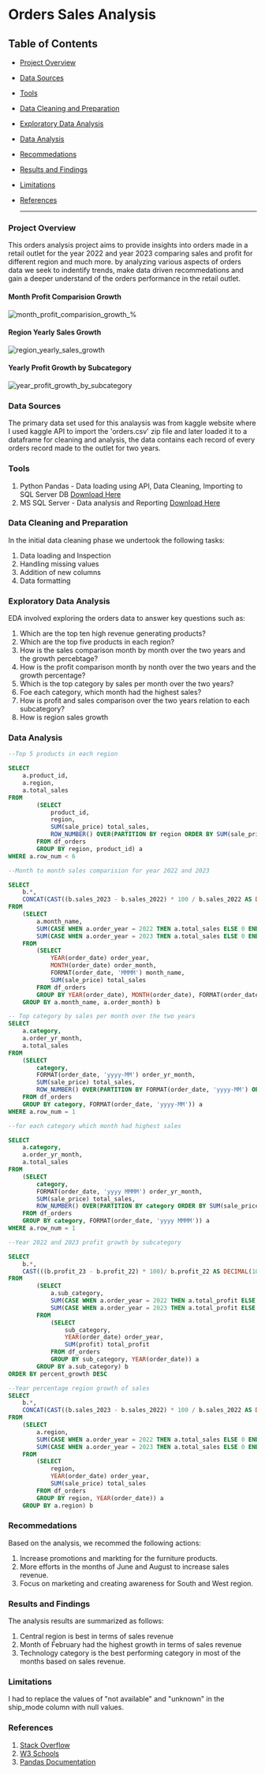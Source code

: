 # Orders Sales Analysis

## Table of Contents
- [Project Overview](#project-overview)
- [Data Sources](#data-sources)
- [Tools](#tools)
- [Data Cleaning and Preparation](#data-cleaning-and-preparation)
- [Exploratory Data Analysis](#exploratory-data-analysis)
- [Data Analysis](#data-analysis)
- [Recommedations](#recommedations)
- [Results and Findings](#results-and-findings)
- [Limitations](#limitations)
- [References](#references)

  ---

### Project Overview
This orders analysis project aims to provide insights into orders made in a retail outlet for the year 2022 and year 2023 comparing sales and profit for different region and much more. by analyzing various aspects of orders data we seek to indentify trends, make data driven recommedations and gain a deeper understand of the orders performance in the retail outlet.

#### Month Profit Comparision Growth
![month_profit_comparision_growth_%](https://github.com/Joendege/Orders-Analysis-Report-Python-and-SQL-Server/assets/123901910/56137cd9-ba44-4155-a49e-3b7072679682)

#### Region Yearly Sales Growth
![region_yearly_sales_growth](https://github.com/Joendege/Orders-Analysis-Report-Python-and-SQL-Server/assets/123901910/6ba34065-6676-42b7-bf99-1ad66c81ab25)

#### Yearly Profit Growth by Subcategory
![year_profit_growth_by_subcategory](https://github.com/Joendege/Orders-Analysis-Report-Python-and-SQL-Server/assets/123901910/a780e78c-6de1-4b93-b0b2-924ce7087002)


### Data Sources
The primary data set used for this analaysis was from kaggle website where I used kaggle API to import the 'orders.csv' zip file and later loaded it to a dataframe for cleaning and analysis, the data contains each record of every orders record made to the outlet for two years.

### Tools
1. Python Pandas - Data loading using API, Data Cleaning, Importing to SQL Server DB [Download Here](https://jupyter.org/install)
2. MS SQL Server - Data analysis and Reporting [Download Here](https://www.microsoft.com/en-us/sql-server/sql-server-downloads)

### Data Cleaning and Preparation
In the initial data cleaning phase we undertook the following tasks:
1. Data loading and Inspection
2. Handling missing values
3. Addition of new columns
4. Data formatting

### Exploratory Data Analysis
EDA involved exploring the orders data to answer key questions such as:
1. Which are the top ten high revenue generating products?
2. Which are the top five products in each region?
3. How is the sales comparison month by month over the two years and the growth percebtage?
4. How is the profit comparison month by nonth over the two years and the growth percentage?
5. Which is the top category by sales per month over the two years?
6. Foe each category, which month had the highest sales?
7. How is profit and sales comparison over the two years relation to each subcategory?
8. How is region sales growth

### Data Analysis
```SQL
--Top 5 products in each region

SELECT 
	a.product_id,
	a.region,
	a.total_sales
FROM
		(SELECT 
			product_id,
			region,
			SUM(sale_price) total_sales,
			ROW_NUMBER() OVER(PARTITION BY region ORDER BY SUM(sale_price) DESC) AS row_num
		FROM df_orders
		GROUP BY region, product_id) a
WHERE a.row_num < 6
```
```SQL
--Month to month sales comparision for year 2022 and 2023

SELECT 
	b.*,
	CONCAT(CAST((b.sales_2023 - b.sales_2022) * 100 / b.sales_2022 AS DECIMAL(5, 2)), '%') percent_growth
FROM
	(SELECT 
		a.month_name,
		SUM(CASE WHEN a.order_year = 2022 THEN a.total_sales ELSE 0 END) AS sales_2022,
		SUM(CASE WHEN a.order_year = 2023 THEN a.total_sales ELSE 0 END) AS sales_2023
	FROM
		(SELECT 
			YEAR(order_date) order_year,
			MONTH(order_date) order_month,
			FORMAT(order_date, 'MMMM') month_name,
			SUM(sale_price) total_sales
		FROM df_orders
		GROUP BY YEAR(order_date), MONTH(order_date), FORMAT(order_date, 'MMMM')) a
	GROUP BY a.month_name, a.order_month) b
```
```SQL
-- Top category by sales per month over the two years
SELECT 
	a.category,
	a.order_yr_month,
	a.total_sales
FROM
	(SELECT 
		category,
		FORMAT(order_date, 'yyyy-MM') order_yr_month,
		SUM(sale_price) total_sales,
		ROW_NUMBER() OVER(PARTITION BY FORMAT(order_date, 'yyyy-MM') ORDER BY SUM(sale_price) DESC) AS row_num
	FROM df_orders
	GROUP BY category, FORMAT(order_date, 'yyyy-MM')) a
WHERE a.row_num = 1
```
```SQL
--for each category which month had highest sales

SELECT 
	a.category,
	a.order_yr_month,
	a.total_sales
FROM
	(SELECT 
		category, 
		FORMAT(order_date, 'yyyy MMMM') order_yr_month,
		SUM(sale_price) total_sales,
		ROW_NUMBER() OVER(PARTITION BY category ORDER BY SUM(sale_price) DESC) AS row_num
	FROM df_orders
	GROUP BY category, FORMAT(order_date, 'yyyy MMMM')) a
WHERE a.row_num = 1
```
```SQL
--Year 2022 and 2023 profit growth by subcategory

SELECT 
	b.*,
	CAST(((b.profit_23 - b.profit_22) * 100)/ b.profit_22 AS DECIMAL(10,2)) percent_growth
FROM
		(SELECT 
			a.sub_category,
			SUM(CASE WHEN a.order_year = 2022 THEN a.total_profit ELSE 0 END) AS profit_22,
			SUM(CASE WHEN a.order_year = 2023 THEN a.total_profit ELSE 0 END) AS profit_23
		FROM
			(SELECT 
				sub_category,
				YEAR(order_date) order_year,
				SUM(profit) total_profit
			FROM df_orders
			GROUP BY sub_category, YEAR(order_date)) a
		GROUP BY a.sub_category) b
ORDER BY percent_growth DESC
```
```SQL
--Year percentage region growth of sales
SELECT 
	b.*,
	CONCAT(CAST((b.sales_2023 - b.sales_2022) * 100 / b.sales_2022 AS DECIMAL(5,2)), '%') sales_growth
FROM
	(SELECT 
		a.region,
		SUM(CASE WHEN a.order_year = 2022 THEN a.total_sales ELSE 0 END) AS sales_2022,
		SUM(CASE WHEN a.order_year = 2023 THEN a.total_sales ELSE 0 END) AS sales_2023
	FROM 
		(SELECT 
			region,
			YEAR(order_date) order_year,
			SUM(sale_price) total_sales
		FROM df_orders
		GROUP BY region, YEAR(order_date)) a
	GROUP BY a.region) b
```

### Recommedations
Based on the analysis, we recommed the following actions:
1. Increase promotions and markting for the furniture products.
2. More efforts in the months of June and August to increase sales revenue.
3. Focus on marketing and creating awareness for South and West region.

### Results and Findings
The analysis results are summarized as follows:
1. Central region is best in terms of sales revenue
2. Month of February had the highest growth in terms of sales revenue
3. Technology category is the best performing category in most of the months based on sales revenue.

### Limitations
I had to replace the values of "not available" and "unknown"  in the ship_mode column with null values.

### References
1. [Stack Overflow](https://stackoverflow.com/)
2. [W3 Schools](https://www.w3schools.com/)
3. [Pandas Documentation](https://pandas.pydata.org/pandas-docs/stable/reference/api/pandas.read_csv.html)
